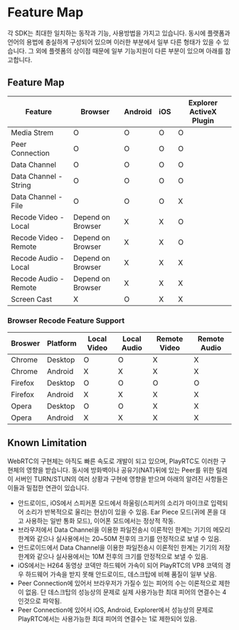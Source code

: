 # Feature Map

각 SDK는 최대한 일치하는 동작과 기능, 사용방법을 가지고 있습니다. 동시에 플랫폼과 언어의 용법에 충실하게 구성되어 있으며 이러한 부분에서 일부 다른 형태가 있을 수 있습니다. 그 외에 플렛폼의 상이점 때문에 일부 기능지원이 다른 부분이 있으며 아래를 참고합니다.


## Feature Map

Feature                  | Browser           | Android | iOS | Explorer ActiveX Plugin
------------------------ | ----------------- | ------- | --- | -----------------------
Media Strem              | O                 | O       | O   | O
Peer Connection          | O                 | O       | O   | O
Data Channel             | O                 | O       | O   | O
Data Channel - String    | O                 | O       | O   | O
Data Channel - File      | O                 | O       | O   | X
Recode Video - Local     | Depend on Browser | X       | X   | O
Recode Video - Remote    | Depend on Browser | X       | X   | O
Recode Audio - Local     | Depend on Browser | X       | X   | X
Recode Audio - Remote    | Depend on Browser | X       | X   | X
Screen Cast              | X                 | O       | X   | X


### Browser Recode Feature Support

Broswer | Platform | Local Video | Local Audio | Remote Video | Remote Audio
------- | -------- | ----------- | ----------- | ------------ | ------------
Chrome  | Desktop  | O           | O           | X            | X
Chrome  | Android  | X           | X           | X            | X
Firefox | Desktop  | O           | O           | O            | O
Firefox | Android  | X           | X           | X            | X
Opera   | Desktop  | O           | O           | X            | X
Opera   | Android  | X           | X           | X            | X


## Known Limitation

WebRTC의 구현체는 아직도 빠른 속도로 개발이 되고 있으며, PlayRTC도 이러한 구현체의 영향을 받습니다. 동시에 방화벽이나 공유기(NAT)뒤에 있는 Peer를 위한 릴레이 서버인 TURN/STUN의 여러 상황과 구현에 영향을 받으며 아래의 알려진 사항들은 이들과 밀접한 연관이 있습니다.

- 안드로이드, iOS에서 스피커폰 모드에서 하울링(스피커의 소리가 마이크로 입력되어 소리가 반복적으로 울리는 현상)이 있을 수 있음. Ear Piece 모드(귀에 폰을 대고 사용하는 일반 통화 모드), 이어폰 모드에서는 정상적 작동.
- 브라우저에서 Data Channel을 이용한 파일전송시 이론적인 한계는 기기의 메모리 한계와 같으나 실사용에서는 20~50M 전후의 크기를 안정적으로 보낼 수 있음.
- 안드로이드에서 Data Channel을 이용한 파일전송시 이론적인 한계는 기기의 저장 한계와 같으나 실사용에서는 10M 전후의 크기를 안정적으로 보낼 수 있음.
- iOS에서는 H264 동영상 코덱만 하드웨어 가속이 되어 PlayRTC의 VP8 코덱의 경우 하드웨어 가속을 받지 못해 안드로이드, 데스크탑에 비해 품질이 일부 낮음.
- Peer Connection에 있어서 브라우저가 가질수 있는 피어의 수는 이론적으로 제한이 없음. 단 데스크탑의 성능상의 문제로 실제 사용가능한 최대 피어의 연결수는 4 인것으로 파악됨.
- Peer Connection에 있어서 iOS, Android, Explorer에서 성능상의 문제로 PlayRTC에서는 사용가능한 최대 피어의 연결수는 1로 제한되어 있음.

